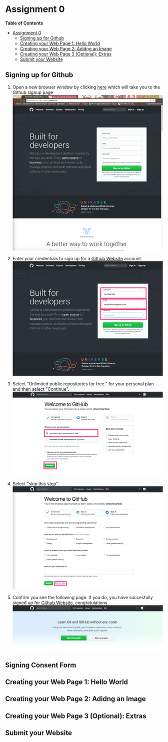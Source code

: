 
# Assignment 0

**Table of Contents** 

- [Assignment 0](#)
	- [Signing up for Github](#)
	- [Creating your Web Page 1: Hello World](#)
	- [Creating your Web Page 2: Adidng an Image](#)
	- [Creating your Web Page 3 (Optional): Extras](#)
	- [Submit your Website](#)

## Signing up for Github

1. Open a new browser window by clicking <a href="http://github.com/" target="_blank">here</a> which will take you to the Github signup page 
![Alt text](assignment0/images/githubsignup.png?raw=true "Optional Title")

2. Enter your credentials to sign up for a [Github Website](http://github.com) account.
![Alt text](assignment0/images/0-2.png?raw=true "Optional Title")

3. Select "Unlimited public repositories for free." for your personal plan and then select "Continue".
![Alt text](assignment0/images/0-3.png?raw=true "Optional Title")

4. Select "skip this step".
![Alt text](assignment0/images/0-4.png?raw=true "Optional Title")

5. Confirm you see the following page. If you do, you have succesfully signed up for [Github Website](http://github.com), congratulations. 
![Alt text](assignment0/images/0-5.png?raw=true "Optional Title")

## Signing Consent Form

## Creating your Web Page 1: Hello World

## Creating your Web Page 2: Adidng an Image

## Creating your Web Page 3 (Optional): Extras

## Submit your Website
